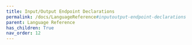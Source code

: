 ```yaml
---
title: Input/Output Endpoint Declarations
permalink: /docs/LanguageReference#inputoutput-endpoint-declarations
parent: Language Reference
has_children: True
nav_order: 12
---
```

